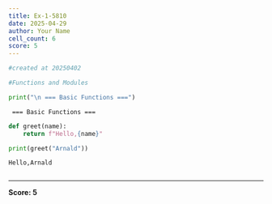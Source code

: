 ```yaml
---
title: Ex-1-5810
date: 2025-04-29
author: Your Name
cell_count: 6
score: 5
---
```


```python
#created at 20250402
```


```python
#Functions and Modules
```


```python
print("\n === Basic Functions ===")
```

    
     === Basic Functions ===



```python
def greet(name):
    return f"Hello,{name}"
```


```python
print(greet("Arnald"))
```

    Hello,Arnald



```python

```


---
**Score: 5**